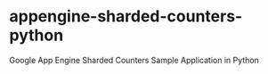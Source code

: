 appengine-sharded-counters-python
=================================

Google App Engine Sharded Counters Sample Application in Python